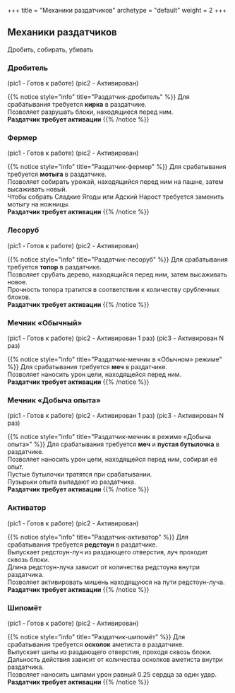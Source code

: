 +++
title = "Механики раздатчиков"
archetype = "default"
weight = 2
+++

## Механики раздатчиков
<gray>Дробить, собирать, убивать</gray>

### Дробитель
(pic1 - Готов к работе) (pic2 - Активирован)

{{% notice style="info" title="Раздатчик-дробитель" %}}
Для срабатывания требуется **кирка** в раздатчике.\
Позволяет разрушать блоки, находящиеся перед ним.\
<blue>**Раздатчик требует активации**</blue>
{{% /notice %}}

### Фермер
(pic1 - Готов к работе) (pic2 - Активирован)

{{% notice style="info" title="Раздатчик-фермер" %}}
Для срабатывания требуется **мотыга** в раздатчике.\
Позволяет собирать урожай, находящийся перед ним на пашне, затем высаживать новый.\
Чтобы собрать Сладкие Ягоды или Адский Нарост требуется заменить мотыгу на ножницы.\
<blue>**Раздатчик требует активации**</blue>
{{% /notice %}}

### Лесоруб
(pic1 - Готов к работе) (pic2 - Активирован)

{{% notice style="info" title="Раздатчик-лесоруб" %}}
Для срабатывания требуется **топор** в раздатчике.\
Позволяет срубать дерево, находящийся перед ним, затем высаживать новое.\
Прочность топора тратится в соответствии к количеству срубленных блоков.\
<blue>**Раздатчик требует активации**</blue>
{{% /notice %}}

### Мечник «Обычный»
(pic1 - Готов к работе) (pic2 - Активирован 1 раз) (pic3 - Активирован N раз)

{{% notice style="info" title="Раздатчик-мечник в «Обычном» режиме" %}}
Для срабатывания требуется **меч** в раздатчике.\
Позволяет наносить урон цели, находящейся перед ним.\
<blue>**Раздатчик требует активации**</blue>
{{% /notice %}}

### Мечник «Добыча опыта»
(pic1 - Готов к работе) (pic2 - Активирован 1 раз) (pic3 - Активирован N раз)

{{% notice style="info" title="Раздатчик-мечник в режиме «Добыча опыта»" %}}
Для срабатывания требуется **меч** и **пустая бутылочка** в раздатчике.\
Позволяет наносить урон цели, находящейся перед ним, собирая её опыт.\
Пустые бутылочки тратятся при срабатывании.\
Пузырьки опыта выпадают из раздатчика.\
<blue>**Раздатчик требует активации**</blue>
{{% /notice %}}

### Активатор
(pic1 - Готов к работе) (pic2 - Активирован)

{{% notice style="info" title="Раздатчик-активатор" %}}
Для срабатывания требуется **редстоун** в раздатчике.\
Выпускает редстоун-луч из раздающего отверстия, луч проходит сквозь блоки.\
Длина редстоун-луча зависит от количества редстоуна внутри раздатчика.\
Позволяет активировать мишень находящуюся на пути редстоун-луча.\
<blue>**Раздатчик требует активации**</blue>
{{% /notice %}}

### Шипомёт
(pic1 - Готов к работе) (pic2 - Активирован)

{{% notice style="info" title="Раздатчик-шипомёт" %}}
Для срабатывания требуется **осколок** аметиста в раздатчике.\
Выпускает шипы из раздающего отверстия, проходя сквозь блоки. \
Дальность действия зависит от количества осколков аметиста внутри раздатчика.\
Позволяет наносить шипами урон равный 0.25 сердца за один удар.\
<blue>**Раздатчик требует активации**</blue>
{{% /notice %}}

